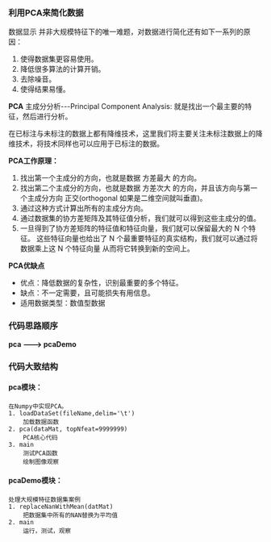 ### 利用PCA来简化数据
数据显示 并非大规模特征下的唯一难题，对数据进行简化还有如下一系列的原因：

1. 使得数据集更容易使用。
2. 降低很多算法的计算开销。
3. 去除噪音。
4. 使得结果易懂。

**PCA** 主成分分析---Principal Component Analysis: 就是找出一个最主要的特征，然后进行分析。

在已标注与未标注的数据上都有降维技术，这里我们将主要关注未标注数据上的降维技术，将技术同样也可以应用于已标注的数据。

**PCA工作原理：**

1. 找出第一个主成分的方向，也就是数据 方差最大 的方向。
2. 找出第二个主成分的方向，也就是数据 方差次大 的方向，并且该方向与第一个主成分方向 正交(orthogonal 如果是二维空间就叫垂直)。
3. 通过这种方式计算出所有的主成分方向。
4. 通过数据集的协方差矩阵及其特征值分析，我们就可以得到这些主成分的值。
5. 一旦得到了协方差矩阵的特征值和特征向量，我们就可以保留最大的 N 个特征。
   这些特征向量也给出了 N 个最重要特征的真实结构，我们就可以通过将数据乘上这 N 个特征向量 从而将它转换到新的空间上。

**PCA优缺点**
- 优点：降低数据的复杂性，识别最重要的多个特征。
- 缺点：不一定需要，且可能损失有用信息。
- 适用数据类型：数值型数据

### 代码思路顺序

**pca ---> pcaDemo**

### 代码大致结构

#### pca模块：

    在Numpy中实现PCA。
    1. loadDataSet(fileName,delim='\t')
        加载数据函数
    2. pca(dataMat, topNfeat=9999999)
        PCA核心代码
    3. main
        测试PCA函数
        绘制图像观察
     
#### pcaDemo模块：
    
    处理大规模特征数据集案例
    1. replaceNanWithMean(datMat)
        把数据集中所有的NAN替换为平均值
    2. main
        运行，测试，观察
